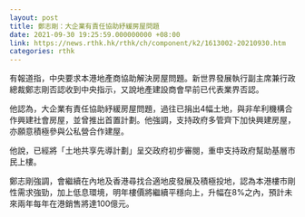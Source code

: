 ```yaml
---
layout: post
title: 鄭志剛：大企業有責任協助紓緩房屋問題
date: 2021-09-30 19:25:59.000000000 +08:00
link: https://news.rthk.hk/rthk/ch/component/k2/1613002-20210930.htm
categories: rthk
---
```


有報道指，中央要求本港地產商協助解決房屋問題。新世界發展執行副主席兼行政總裁鄭志剛否認收到中央指示，又說地產建設商會早前已代表業界否認。

他認為，大企業有責任協助紓緩房屋問題，過往已捐出4幅土地，與非牟利機構合作興建社會房屋，並曾推出首置計劃。他強調，支持政府多管齊下加快興建房屋，亦願意積極參與公私營合作建屋。

他說，已經將「土地共享先導計劃」呈交政府初步審閱，重申支持政府幫助基層市民上樓。

鄭志剛強調，會繼續在內地及香港尋找合適地皮發展及積極投地，認為本港樓市剛性需求強勁，加上低息環境，明年樓價將繼續平穩向上，升幅在8%之內，預計未來兩年每年在港銷售將達100億元。
